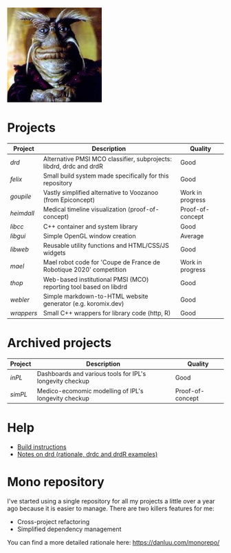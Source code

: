 ![Rygel](/doc/images/rygel.jpg)

# Projects

| Project    | Description                                                                | Quality          |
| ---------- | -------------------------------------------------------------------------- | -----------------|
| _drd_      | Alternative PMSI MCO classifier, subprojects: libdrd, drdc and drdR        | Good             |
| _felix_    | Small build system made specifically for this repository                   | Good             |
| _goupile_  | Vastly simplified alternative to Voozanoo (from Epiconcept)                | Work in progress |
| _heimdall_ | Medical timeline visualization (proof-of-concept)                          | Proof-of-concept |
| _libcc_    | C++ container and system library                                           | Good             |
| _libgui_   | Simple OpenGL window creation                                              | Average          |
| _libweb_   | Reusable utility functions and HTML/CSS/JS widgets                         | Good             |
| _mael_     | Mael robot code for 'Coupe de France de Robotique 2020' competition        | Work in progress |
| _thop_     | Web-based institutional PMSI (MCO) reporting tool based on libdrd          | Good             |
| _webler_   | Simple markdown-to-HTML website generator (e.g. koromix.dev)               | Good             |
| _wrappers_ | Small C++ wrappers for library code (http, R)                              | Good             |

# Archived projects

| Project    | Description                                                                | Quality          |
| ---------- | -------------------------------------------------------------------------- | -----------------|
| _inPL_     | Dashboards and various tools for IPL's longevity checkup                   | Good             |
| _simPL_    | Medico-ecomomic modelling of IPL's longevity checkup                       | Proof-of-concept |

# Help

* [Build instructions](doc/build.md)
* [Notes on drd (rationale, drdc and drdR examples)](doc/drd.md)

# Mono repository

I've started using a single repository for all my projects a little over a year ago because it is easier to manage.
There are two killers features for me:

* Cross-project refactoring
* Simplified dependency management

You can find a more detailed rationale here: https://danluu.com/monorepo/
